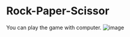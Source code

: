 # Rock-Paper-Scissor

You can play the game with computer.
![image](https://user-images.githubusercontent.com/112793743/228066185-cd2d706e-7f7f-401d-876a-2fbb24382405.png)

